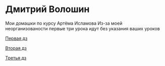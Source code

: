 # Дмитрий Волошин
Мои домашки по курсу Артёма Исламова
Из-за моей неорганизованости первые три урока идут без указания ваших уроков

[Первая дз](https://github.com/Deiman999202/islamovcourse.github.io/tree/master/my-second-site "1 дз")

[Вторая дз](https://github.com/Deiman999202/islamovcourse.github.io/tree/master/another-project "2 дз")

[Третья дз](https://github.com/Deiman999202/islamovcourse.github.io/tree/master/12%20lesson "3 дз")

